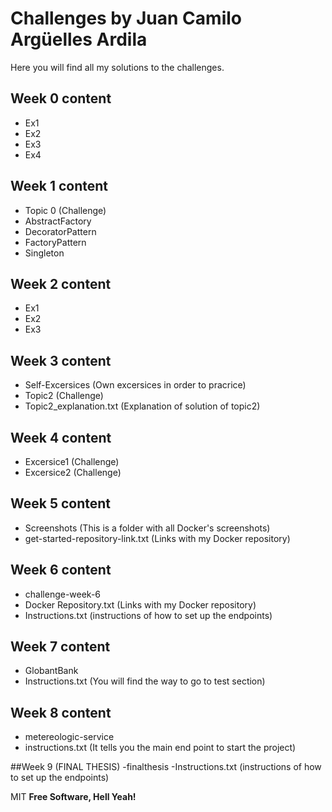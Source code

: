 # Challenges by Juan Camilo Argüelles Ardila



Here you will find all my solutions to the challenges.


## Week 0 content
- Ex1
- Ex2
- Ex3
- Ex4

## Week 1 content
- Topic 0 (Challenge)
- AbstractFactory
- DecoratorPattern
- FactoryPattern
- Singleton

## Week 2 content
- Ex1
- Ex2
- Ex3

## Week 3 content
- Self-Excersices (Own excersices in order to pracrice)
- Topic2 (Challenge)
- Topic2_explanation.txt (Explanation of solution of topic2)

## Week 4 content
- Excersice1 (Challenge)
- Excersice2 (Challenge)

## Week 5 content
- Screenshots (This is a folder with all Docker's screenshots)
- get-started-repository-link.txt (Links with my Docker repository)

## Week 6 content
- challenge-week-6
- Docker Repository.txt (Links with my Docker repository)
- Instructions.txt (instructions of how to set up the endpoints)

## Week 7 content
- GlobantBank
- Instructions.txt (You will find the way to go to test section)

## Week 8 content
- metereologic-service
- instructions.txt (It tells you the main end point to start the project)

##Week 9 (FINAL THESIS)
-finalthesis
-Instructions.txt (instructions of how to set up the endpoints)


MIT
**Free Software, Hell Yeah!**
